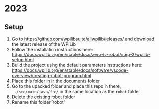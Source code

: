 # 2023

## Setup
1. Go to https://github.com/wpilibsuite/allwpilib/releases/ and download the latest release of the WPILib
2. Follow the installation instructions here: https://docs.wpilib.org/en/stable/docs/zero-to-robot/step-2/wpilib-setup.html
3. Build the project using the default parameters instructions here: https://docs.wpilib.org/en/stable/docs/software/vscode-overview/creating-robot-program.html
4. Place this folder in in the documents folder
5. Go to the upacked folder and place this repo in there, `../src/main/java/frc/` in the same location as the `robot` folder
6. Delete the existing robot folder
7. Rename this folder `robot'
